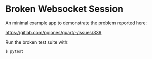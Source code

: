 # Broken Websocket Session

An minimal example app to demonstrate the problem reported here:

https://gitlab.com/pgjones/quart/-/issues/339

Run the broken test suite with:

```
$ pytest
```
